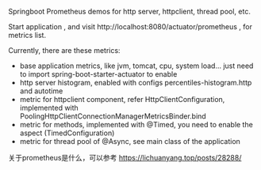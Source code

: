 Springboot Prometheus demos for http server, httpclient, thread pool, etc.

Start application , and visit http://localhost:8080/actuator/prometheus , for metrics list.


Currently, there are these metrics:

+ base application metrics, like jvm, tomcat, cpu, system load... just need to import spring-boot-starter-actuator to enable
+ http server histogram, enabled with configs percentiles-histogram.http and autotime
+ metric for httpclient component, refer HttpClientConfiguration, implemented with PoolingHttpClientConnectionManagerMetricsBinder.bind
+ metric for methods, implemented with @Timed, you need to enable the aspect (TimedConfiguration)
+ metric for thread pool of @Async, see main class of the application



关于prometheus是什么，可以参考 https://lichuanyang.top/posts/28288/
